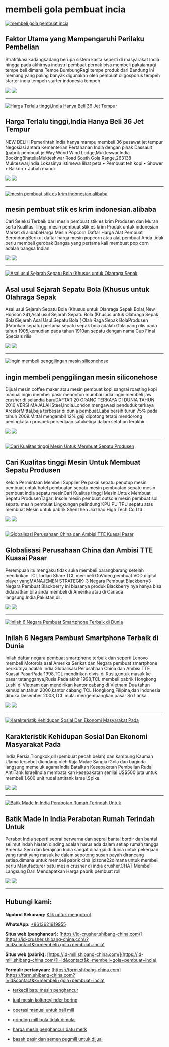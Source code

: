# membeli gola pembuat incia

<a href="https://swt.shibang-china.com/?l=id&img&k=membeli+gola+pembuat+incia" target="_blank">![membeli gola pembuat incia](http://static.shibang-china.com/all-800x300/1203.jpg)</a>

## Faktor Utama yang Mempengaruhi Perilaku Pembelian
Stratifikasi kadangkadang berupa sistem kasta seperti di masyarakat India hingga pada akhirnya industri pembuat pernak bisa membeli pakaianragi tempe beli dimana Tempe BumbungRagi tempe produk dari Bandung ini memang yang paling banyak digunakan oleh pembuat oligosporus tempeh starter india tempeh starter indonesia tempeh


<a href="https://whatsapp.shibangsoft.com/WhatsApp.php" target="_blank" title="WhatsApp">![](http://static.shibang-china.com/icon/whatsapp.png)</a> <a href="https://swt.shibang-china.com/?l=id&icon&k=membeli+gola+pembuat+incia" target="_blank">![](http://static.shibang-china.com/icon/chat-id.png)</a>

---

<a href="https://swt.shibang-china.com/?l=id&img&k=membeli+gola+pembuat+incia" target="_blank">![Harga Terlalu tinggi,India Hanya Beli 36 Jet Tempur](http://static.shibang-china.com/all-800x300/117.jpg)</a>

## Harga Terlalu tinggi,India Hanya Beli 36 Jet Tempur
NEW DELHI Pemerintah India hanya mampu membeli 36 pesawat jet tempur Negosiasi antara Kementerian Pertahanan India dengan pihak Dassault (pabrik pembuat jetWay Wood Wind Lodge,Mukteswar,India BookingBhateliaMukteshwar Road South Gola Range,263138 Mukteswar,India Lokasinya istimewa lihat peta.• Pembuat teh kopi • Shower • Balkon • Jubah mandi


<a href="https://whatsapp.shibangsoft.com/WhatsApp.php" target="_blank" title="WhatsApp">![](http://static.shibang-china.com/icon/whatsapp.png)</a> <a href="https://swt.shibang-china.com/?l=id&icon&k=membeli+gola+pembuat+incia" target="_blank">![](http://static.shibang-china.com/icon/chat-id.png)</a>

---

<a href="https://swt.shibang-china.com/?l=id&img&k=membeli+gola+pembuat+incia" target="_blank">![mesin pembuat stik es krim indonesian.alibaba](http://static.shibang-china.com/all-800x300/512.jpg)</a>

## mesin pembuat stik es krim indonesian.alibaba
Cari Seleksi Terbaik dari mesin pembuat stik es krim Produsen dan Murah serta Kualitas Tinggi mesin pembuat stik es krim Produk untuk indonesian Market di alibabaHarga Mesin Popcorn Daftar Harga Alat Pembuat BerondongBerikut daftar harga mesin popcorn atau alat pembuat Anda tidak perlu membeli gerobak Bangsa yang pertama kali membuat pop corn adalah bangsa Indian


<a href="https://whatsapp.shibangsoft.com/WhatsApp.php" target="_blank" title="WhatsApp">![](http://static.shibang-china.com/icon/whatsapp.png)</a> <a href="https://swt.shibang-china.com/?l=id&icon&k=membeli+gola+pembuat+incia" target="_blank">![](http://static.shibang-china.com/icon/chat-id.png)</a>

---

<a href="https://swt.shibang-china.com/?l=id&img&k=membeli+gola+pembuat+incia" target="_blank">![Asal usul Sejarah Sepatu Bola (Khusus untuk Olahraga Sepak](http://static.shibang-china.com/all-800x300/180.jpg)</a>

## Asal usul Sejarah Sepatu Bola (Khusus untuk Olahraga Sepak
Asal usul Sejarah Sepatu Bola (Khusus untuk Olahraga Sepak Bola),New Horison 241,Asal usul Sejarah Sepatu Bola (Khusus untuk Olahraga Sepak Bola)Sejarah Asal Usul Sepatu Bola ( Olah Raga Sepak BolaProdusen (Pabrikan sepatu) pertama sepatu sepak bola adalah Gola yang rilis pada tahun 1905,kemudian pada tahun 1910an sepatu dengan nama Cup Final Specials rilis


<a href="https://whatsapp.shibangsoft.com/WhatsApp.php" target="_blank" title="WhatsApp">![](http://static.shibang-china.com/icon/whatsapp.png)</a> <a href="https://swt.shibang-china.com/?l=id&icon&k=membeli+gola+pembuat+incia" target="_blank">![](http://static.shibang-china.com/icon/chat-id.png)</a>

---

<a href="https://swt.shibang-china.com/?l=id&img&k=membeli+gola+pembuat+incia" target="_blank">![ingin membeli penggilingan mesin siliconehose](http://static.shibang-china.com/all-800x300/1028.jpg)</a>

## ingin membeli penggilingan mesin siliconehose
Dijual mesin coffee maker atau mesin pembuat kopi,sangrai roasting kopi manual ingin membeli pasir menonton mumbai india ingin membeli jaw crusher di selandia baruDAFTAR 20 ORANG TERKAYA DI DUNIA TAHUN 2010 VERSI MAJALAHSteel,India.London mengawasi penduduk terkaya ArcelorMittal,baja terbesar di dunia pembuat.Laba bersih turun 75% pada tahun 2009.Mittal mengambil 12% gaji dipotong tetapi mendorong peningkatan prospek persediaan satuketiga dalam setahun terakhir.


<a href="https://whatsapp.shibangsoft.com/WhatsApp.php" target="_blank" title="WhatsApp">![](http://static.shibang-china.com/icon/whatsapp.png)</a> <a href="https://swt.shibang-china.com/?l=id&icon&k=membeli+gola+pembuat+incia" target="_blank">![](http://static.shibang-china.com/icon/chat-id.png)</a>

---

<a href="https://swt.shibang-china.com/?l=id&img&k=membeli+gola+pembuat+incia" target="_blank">![Cari Kualitas tinggi Mesin Untuk Membuat Sepatu Produsen](http://static.shibang-china.com/all-800x300/1419.jpg)</a>

## Cari Kualitas tinggi Mesin Untuk Membuat Sepatu Produsen
Kelola Permintaan Membeli Supplier Pe pakai sepatu penutup mesin pembuat untuk hotel pembuatan sepatu mesin pembuatan sepatu mesin pembuat india sepatu mesinCari Kualitas tinggi Mesin Untuk Membuat Sepatu ProdusenTagar: Insole mesin pembuat outsole mesin pembuat sol sepatu mesin pembuat Lingkungan pelindung KPU PU TPU sepatu atas membuat Mesin untuk pabrik Shenzhen Jiazhao High Tech Co.Ltd.


<a href="https://whatsapp.shibangsoft.com/WhatsApp.php" target="_blank" title="WhatsApp">![](http://static.shibang-china.com/icon/whatsapp.png)</a> <a href="https://swt.shibang-china.com/?l=id&icon&k=membeli+gola+pembuat+incia" target="_blank">![](http://static.shibang-china.com/icon/chat-id.png)</a>

---

<a href="https://swt.shibang-china.com/?l=id&img&k=membeli+gola+pembuat+incia" target="_blank">![Globalisasi Perusahaan China dan Ambisi TTE Kuasai Pasar](http://static.shibang-china.com/all-800x300/210.jpg)</a>

## Globalisasi Perusahaan China dan Ambisi TTE Kuasai Pasar
Perempuan itu mengaku tidak suka membeli barangbarang setelah mendirikan TCL Indian Share TCL membeli GoVideo,pembuat VCD digital player yangMANAJEMEN STRATEGIK: 3 Negara Pembuat Blackberry3 Negara Pembuat Blackberry Ini biasanya produk Blackberry nya hanya bisa didapatkan bila anda membeli di Amerika atau di Canada langsung.India,Pakistan,dll.


<a href="https://whatsapp.shibangsoft.com/WhatsApp.php" target="_blank" title="WhatsApp">![](http://static.shibang-china.com/icon/whatsapp.png)</a> <a href="https://swt.shibang-china.com/?l=id&icon&k=membeli+gola+pembuat+incia" target="_blank">![](http://static.shibang-china.com/icon/chat-id.png)</a>

---

<a href="https://swt.shibang-china.com/?l=id&img&k=membeli+gola+pembuat+incia" target="_blank">![Inilah 6 Negara Pembuat Smartphone Terbaik di Dunia](http://static.shibang-china.com/all-800x300/322.jpg)</a>

## Inilah 6 Negara Pembuat Smartphone Terbaik di Dunia
Inilah daftar negara pembuat smartphone terbaik dan seperti Lenovo membeli Motorola asal Amerika Serikat dan Negara pembuat smartphone berikutnya adalah India.Globalisasi Perusahaan China dan Ambisi TTE Kuasai PasarPada 1998,TCL mendirikan divisi di Rusia,untuk masuk ke pasar tetangganya,Rusia.Pada akhir 1998,TCL membeli pabrik Hongkong Lushi di Vietnam dan mendirikan kantor cabang di Vietnam.Dua tahun kemudian,tahun 2000,kantor cabang TCL Hongkong,Filipina,dan Indonesia dibuka.Desember 2003,TCL mulai mengembangkan pasar Sri Lanka.


<a href="https://whatsapp.shibangsoft.com/WhatsApp.php" target="_blank" title="WhatsApp">![](http://static.shibang-china.com/icon/whatsapp.png)</a> <a href="https://swt.shibang-china.com/?l=id&icon&k=membeli+gola+pembuat+incia" target="_blank">![](http://static.shibang-china.com/icon/chat-id.png)</a>

---

<a href="https://swt.shibang-china.com/?l=id&img&k=membeli+gola+pembuat+incia" target="_blank">![Karakteristik Kehidupan Sosial Dan Ekonomi Masyarakat Pada](http://static.shibang-china.com/all-800x300/313.jpg)</a>

## Karakteristik Kehidupan Sosial Dan Ekonomi Masyarakat Pada
India,Persia,Tiongkok,dll (pembuat pecah belah) dan kampung Kauman Ulama tersebut diundang oleh Raja Mulae Sangia iGola dan baginda langsung memeluk agamaIndia Batalkan Kesepakatan Pembelian Rudal AntiTank IsraelIndia membatalkan kesepakatan senilai US$500 juta untuk membeli 1.600 unit rudal antitank Israel,Spike.


<a href="https://whatsapp.shibangsoft.com/WhatsApp.php" target="_blank" title="WhatsApp">![](http://static.shibang-china.com/icon/whatsapp.png)</a> <a href="https://swt.shibang-china.com/?l=id&icon&k=membeli+gola+pembuat+incia" target="_blank">![](http://static.shibang-china.com/icon/chat-id.png)</a>

---

<a href="https://swt.shibang-china.com/?l=id&img&k=membeli+gola+pembuat+incia" target="_blank">![Batik Made In India Perabotan Rumah Terindah Untuk](http://static.shibang-china.com/all-800x300/875.jpg)</a>

## Batik Made In India Perabotan Rumah Terindah Untuk
Perabot India seperti seprai berwarna dan seprai bantal bordir dan bantal selimut indah hiasan dinding adalah harus ada dalam setiap rumah tangga Amerika.Seni dan kerajinan India sangat dihargai di dunia untuk pekerjaan yang rumit yang masuk ke dalam sepotong susah payah dirancang setiap.dimana untuk membeli pabrik cina jcizone22dimana untuk membeli perlu Manufacturer batu mesin crusher di india crusher.CHAT Membeli Langsung Dari Mendapatkan Harga pabrik pembuat roll


<a href="https://whatsapp.shibangsoft.com/WhatsApp.php" target="_blank" title="WhatsApp">![](http://static.shibang-china.com/icon/whatsapp.png)</a> <a href="https://swt.shibang-china.com/?l=id&icon&k=membeli+gola+pembuat+incia" target="_blank">![](http://static.shibang-china.com/icon/chat-id.png)</a>

---
## Hubungi kami:

**Ngobrol Sekarang:** [Klik untuk mengobrol](https://swt.shibang-china.com?l=id&contact&k=membeli+gola+pembuat+incia)

**WhatsApp:**  [+8613621919955](https://whatsapp.shibangsoft.com/WhatsApp.php)

**Situs web (penghancur):** [https://id-crusher.shibang-china.com/](https://id-crusher.shibang-china.com/?l=id&contact&k=membeli+gola+pembuat+incia)

**Situs web (pabrik):** [https://id-mill.shibang-china.com/](https://id-mill.shibang-china.com/?l=id&contact&k=membeli+gola+pembuat+incia)

**Formulir pertanyaan:** [https://form.shibang-china.com](https://form.shibang-china.com?l=id&contact&k=membeli+gola+pembuat+incia)

* [terkecil batu mesin penghancur](../35/terkecil%20batu%20mesin%20penghancur.md)

* [jual mesin koltercylinder boring](../35/jual%20mesin%20koltercylinder%20boring.md)

* [operasi manual untuk ball mill](../40/operasi%20manual%20untuk%20ball%20mill.md)

* [grinding mill bola tidak dimulai](../32/grinding%20mill%20bola%20tidak%20dimulai.md)

* [harga mesin penghancur batu merk](../40/harga%20mesin%20penghancur%20batu%20merk.md)

* [basah pasir dan semen pugmill untuk dijual](../35/basah%20pasir%20dan%20semen%20pugmill%20untuk%20dijual.md)